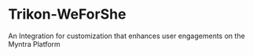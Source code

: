 # Trikon-WeForShe
An Integration for customization that enhances user engagements on the Myntra Platform
